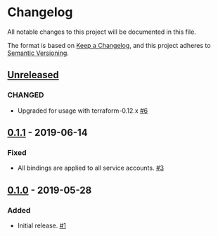# Changelog

All notable changes to this project will be documented in this file.

The format is based on
[Keep a Changelog](https://keepachangelog.com/en/1.0.0/),
and this project adheres to
[Semantic Versioning](https://semver.org/spec/v2.0.0.html).

## [Unreleased]
### CHANGED

- Upgraded for usage with terraform-0.12.x [#6]


## [0.1.1] - 2019-06-14

### Fixed

- All bindings are applied to all service accounts. [#3]

## [0.1.0] - 2019-05-28

### Added

- Initial release. [#1]

[Unreleased]: https://github.com/terraform-google-modules/terraform-google-service-accounts/compare/v0.1.1...HEAD
[0.1.1]: https://github.com/terraform-google-modules/terraform-google-service-accounts/compare/v0.1.0...v0.1.1
[0.1.0]: https://github.com/terraform-google-modules/terraform-google-service-accounts/releases/tag/v0.1.0
[#3]: https://github.com/terraform-google-modules/terraform-google-service-accounts/pull/3
[#1]: https://github.com/terraform-google-modules/terraform-google-service-accounts/pull/1
[#6]: https://github.com/terraform-google-modules/terraform-google-service-accounts/pull/6
